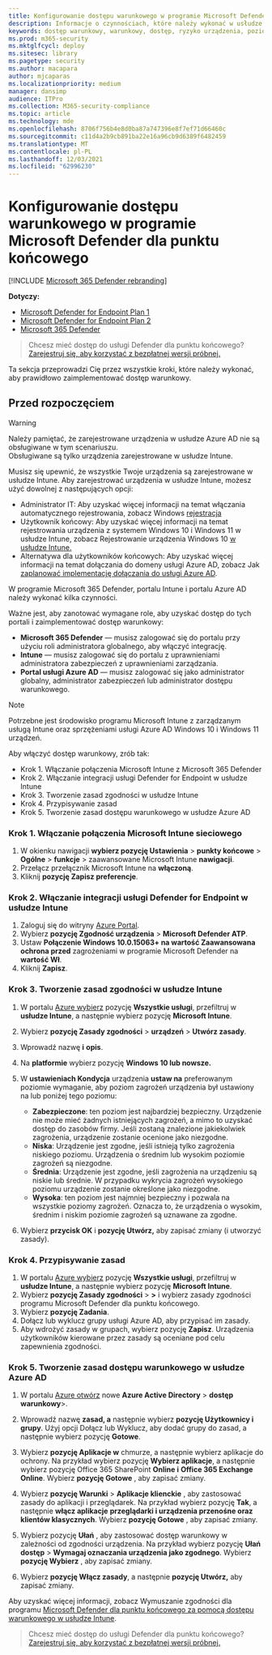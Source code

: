 ```yaml
---
title: Konfigurowanie dostępu warunkowego w programie Microsoft Defender dla punktu końcowego
description: Informacje o czynnościach, które należy wykonać w usłudze Intune, usłudze Microsoft 365 Defender i platformie Azure w celu wdrożenia dostępu warunkowego
keywords: dostęp warunkowy, warunkowy, dostęp, ryzyko urządzenia, poziom ryzyka, integracja, integracja z usługą Intune
ms.prod: m365-security
ms.mktglfcycl: deploy
ms.sitesec: library
ms.pagetype: security
ms.author: macapara
author: mjcaparas
ms.localizationpriority: medium
manager: dansimp
audience: ITPro
ms.collection: M365-security-compliance
ms.topic: article
ms.technology: mde
ms.openlocfilehash: 8706f756b4e8d0ba87a747396e8f7ef71d66460c
ms.sourcegitcommit: c11d4a2b9cb891ba22e16a96cb9d6389f6482459
ms.translationtype: MT
ms.contentlocale: pl-PL
ms.lasthandoff: 12/03/2021
ms.locfileid: "62996230"
---
```

# <a name="configure-conditional-access-in-microsoft-defender-for-endpoint"></a>Konfigurowanie dostępu warunkowego w programie Microsoft Defender dla punktu końcowego

[!INCLUDE [Microsoft 365 Defender rebranding](../../includes/microsoft-defender.md)]

**Dotyczy:**
- [Microsoft Defender for Endpoint Plan 1](https://go.microsoft.com/fwlink/p/?linkid=2154037)
- [Microsoft Defender for Endpoint Plan 2](https://go.microsoft.com/fwlink/p/?linkid=2154037)
- [Microsoft 365 Defender](https://go.microsoft.com/fwlink/?linkid=2118804)

> Chcesz mieć dostęp do usługi Defender dla punktu końcowego? [Zarejestruj się, aby korzystać z bezpłatnej wersji próbnej.](https://signup.microsoft.com/create-account/signup?products=7f379fee-c4f9-4278-b0a1-e4c8c2fcdf7e&ru=https://aka.ms/MDEp2OpenTrial?ocid=docs-wdatp-assignaccess-abovefoldlink)

Ta sekcja przeprowadzi Cię przez wszystkie kroki, które należy wykonać, aby prawidłowo zaimplementować dostęp warunkowy.

## <a name="before-you-begin"></a>Przed rozpoczęciem

> [!WARNING]
> Należy pamiętać, że zarejestrowane urządzenia w usłudze Azure AD nie są obsługiwane w tym scenariuszu.</br>
> Obsługiwane są tylko urządzenia zarejestrowane w usłudze Intune.

Musisz się upewnić, że wszystkie Twoje urządzenia są zarejestrowane w usłudze Intune. Aby zarejestrować urządzenia w usłudze Intune, możesz użyć dowolnej z następujących opcji:

- Administrator IT: Aby uzyskać więcej informacji na temat włączania automatycznego rejestrowania, zobacz Windows [rejestracja](/intune/windows-enroll#enable-windows-10-automatic-enrollment)
- Użytkownik końcowy: Aby uzyskać więcej informacji na temat rejestrowania urządzenia z systemem Windows 10 i Windows 11 w usłudze Intune, zobacz Rejestrowanie urządzenia Windows 10 [w usłudze Intune.](/intune/quickstart-enroll-windows-device)
- Alternatywa dla użytkowników końcowych: Aby uzyskać więcej informacji na temat dołączania do domeny usługi Azure AD, zobacz Jak [zaplanować implementację dołączania do usługi Azure AD](/azure/active-directory/devices/azureadjoin-plan).

W programie Microsoft 365 Defender, portalu Intune i portalu Azure AD należy wykonać kilka czynności.

Ważne jest, aby zanotować wymagane role, aby uzyskać dostęp do tych portali i zaimplementować dostęp warunkowy:

- **Microsoft 365 Defender** — musisz zalogować się do portalu przy użyciu roli administratora globalnego, aby włączyć integrację.
- **Intune** — musisz zalogować się do portalu z uprawnieniami administratora zabezpieczeń z uprawnieniami zarządzania.
- **Portal usługi Azure AD** — musisz zalogować się jako administrator globalny, administrator zabezpieczeń lub administrator dostępu warunkowego.

> [!NOTE]
> Potrzebne jest środowisko programu Microsoft Intune z zarządzanym usługą Intune oraz sprzężeniami usługi Azure AD Windows 10 i Windows 11 urządzeń.

Aby włączyć dostęp warunkowy, zrób tak:

- Krok 1. Włączanie połączenia Microsoft Intune z Microsoft 365 Defender
- Krok 2. Włączanie integracji usługi Defender for Endpoint w usłudze Intune
- Krok 3. Tworzenie zasad zgodności w usłudze Intune
- Krok 4. Przypisywanie zasad 
- Krok 5. Tworzenie zasad dostępu warunkowego w usłudze Azure AD

### <a name="step-1-turn-on-the-microsoft-intune-connection"></a>Krok 1. Włączanie połączenia Microsoft Intune sieciowego

1. W okienku nawigacji **wybierz pozycję Ustawienia** \> **punkty końcowe** \> **Ogólne** \> **funkcje** \> zaawansowane Microsoft Intune **nawigacji**.
2. Przełącz przełącznik Microsoft Intune na **włączoną**.
3. Kliknij **pozycję Zapisz preferencje**.

### <a name="step-2-turn-on-the-defender-for-endpoint-integration-in-intune"></a>Krok 2. Włączanie integracji usługi Defender for Endpoint w usłudze Intune

1. Zaloguj się do witryny [Azure Portal](https://portal.azure.com).
2. Wybierz **pozycję Zgodność urządzenia** \> **Microsoft Defender ATP**.
3. Ustaw **Połączenie Windows 10.0.15063+ na wartość Zaawansowana ochrona przed** zagrożeniami w programie Microsoft Defender na **wartość Wł**.
4. Kliknij **Zapisz**.

### <a name="step-3-create-the-compliance-policy-in-intune"></a>Krok 3. Tworzenie zasad zgodności w usłudze Intune

1. W portalu [Azure wybierz](https://portal.azure.com) pozycję **Wszystkie usługi**, przefiltruj w **usłudze Intune**, a następnie wybierz pozycję **Microsoft Intune**.
2. Wybierz **pozycję Zasady zgodności** \> **urządzeń** \> **Utwórz zasady**.
3. Wprowadź nazwę **i** **opis**.
4. Na **platformie** wybierz pozycję **Windows 10 lub nowsze.**
5. W **ustawieniach Kondycja** urządzenia **ustaw na** preferowanym poziomie wymaganie, aby poziom zagrożeń urządzenia był ustawiony na lub poniżej tego poziomu:

   - **Zabezpieczone**: ten poziom jest najbardziej bezpieczny. Urządzenie nie może mieć żadnych istniejących zagrożeń, a mimo to uzyskać dostęp do zasobów firmy. Jeśli zostaną znalezione jakiekolwiek zagrożenia, urządzenie zostanie ocenione jako niezgodne.
   - **Niska**: Urządzenie jest zgodne, jeśli istnieją tylko zagrożenia niskiego poziomu. Urządzenia o średnim lub wysokim poziomie zagrożeń są niezgodne.
   - **Średnia**: Urządzenie jest zgodne, jeśli zagrożenia na urządzeniu są niskie lub średnie. W przypadku wykrycia zagrożeń wysokiego poziomu urządzenie zostanie określone jako niezgodne.
   - **Wysoka**: ten poziom jest najmniej bezpieczny i pozwala na wszystkie poziomy zagrożeń. Oznacza to, że urządzenia o wysokim, średnim i niskim poziomie zagrożeń są uznawane za zgodne.

6. Wybierz **przycisk OK** i **pozycję Utwórz,** aby zapisać zmiany (i utworzyć zasady).

### <a name="step-4-assign-the-policy"></a>Krok 4. Przypisywanie zasad

1. W portalu [Azure wybierz](https://portal.azure.com) pozycję **Wszystkie usługi**, przefiltruj w **usłudze Intune**, a następnie wybierz pozycję **Microsoft Intune**.
2. Wybierz **pozycję Zasady zgodności** \> **>** i wybierz zasady zgodności programu Microsoft Defender dla punktu końcowego.
3. Wybierz **pozycję Zadania**.
4. Dołącz lub wyklucz grupy usługi Azure AD, aby przypisać im zasady.
5. Aby wdrożyć zasady w grupach, wybierz pozycję **Zapisz**. Urządzenia użytkowników kierowane przez zasady są oceniane pod celu zapewnienia zgodności.

### <a name="step-5-create-an-azure-ad-conditional-access-policy"></a>Krok 5. Tworzenie zasad dostępu warunkowego w usłudze Azure AD

1. W portalu [Azure otwórz](https://portal.azure.com) nowe **Azure Active Directory** \> **dostęp warunkowy**\>.
2. Wprowadź nazwę **zasad, a** następnie wybierz **pozycję Użytkownicy i grupy**. Użyj opcji Dołącz lub Wyklucz, aby dodać grupy do zasad, a następnie wybierz pozycję **Gotowe**.
3. Wybierz **pozycję Aplikacje w** chmurze, a następnie wybierz aplikacje do ochrony. Na przykład wybierz pozycję **Wybierz aplikacje**, a następnie wybierz pozycję Office 365 SharePoint **Online i** **Office 365 Exchange Online**. Wybierz **pozycję Gotowe** , aby zapisać zmiany.

4. Wybierz **pozycję Warunki** \> **Aplikacje klienckie** , aby zastosować zasady do aplikacji i przeglądarek. Na przykład wybierz pozycję **Tak**, a następnie **włącz aplikacje** **przeglądarki i urządzenia przenośne oraz klientów klasycznych**. Wybierz **pozycję Gotowe** , aby zapisać zmiany.

5. Wybierz pozycję **Ułań** , aby zastosować dostęp warunkowy w zależności od zgodności urządzenia. Na przykład wybierz pozycję **Ułań dostęp** \> **Wymagaj oznaczania urządzenia jako zgodnego**. Wybierz **pozycję Wybierz** , aby zapisać zmiany.

6. Wybierz **pozycję Włącz zasady**, a następnie **pozycję Utwórz,** aby zapisać zmiany.

Aby uzyskać więcej informacji, zobacz Wymuszanie zgodności dla programu [Microsoft Defender dla punktu końcowego za pomocą dostępu warunkowego w usłudze Intune](/intune/advanced-threat-protection).

> Chcesz mieć dostęp do usługi Defender dla punktu końcowego? [Zarejestruj się, aby korzystać z bezpłatnej wersji próbnej.](https://signup.microsoft.com/create-account/signup?products=7f379fee-c4f9-4278-b0a1-e4c8c2fcdf7e&ru=https://aka.ms/MDEp2OpenTrial?ocid=docs-wdatp-conditionalaccess-belowfoldlink)
